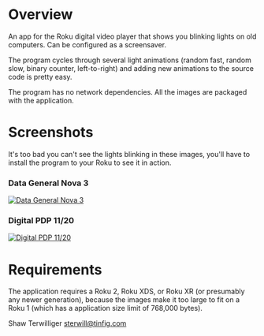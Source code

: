 # Overview

An app for the Roku digital video player that shows you 
blinking lights on old computers.  Can be configured as a
screensaver.

The program cycles through several light animations
(random fast, random slow, binary counter, left-to-right)
and adding new animations to the source code is pretty easy.

The program has no network dependencies.  All the images
are packaged with the application.

# Screenshots

It's too bad you can't see the lights blinking in these
images, you'll have to install the program to your Roku
to see it in action.

### Data General Nova 3
[![Data General Nova 3](/sterwill/lightpanel/raw/master/screenshots/nova3-hd-small.png)](/sterwill/lightpanel/raw/master/screenshots/nova3-hd.png)

### Digital PDP 11/20
[![Digital PDP 11/20](/sterwill/lightpanel/raw/master/screenshots/pdp1120-hd-small.png)](/sterwill/lightpanel/raw/master/screenshots/pdp1120-hd.png)

# Requirements

The application requires a Roku 2, Roku XDS, or Roku XR
(or presumably any newer generation), because the images
make it too large to fit on a Roku 1 (which has a application
size limit of 768,000 bytes).

Shaw Terwilliger <sterwill@tinfig.com>
